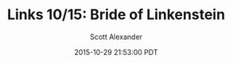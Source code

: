 ---
layout: podcast
title: "Links 10/15: Bride of Linkenstein"
author: Scott Alexander
description: https://slatestarcodex.com/2015/10/29/links-1015-bride-of-linkenstein/
date: 2015-10-29 21:53:00 PDT
length: 3179925
duration: 795
guid: links-1015-bride-of-linkenstein
---